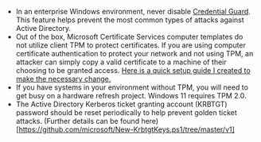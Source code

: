 - In an enterprise Windows environment, never disable [Credential Guard](https://learn.microsoft.com/en-us/windows/security/identity-protection/credential-guard/credential-guard-manage).  This feature helps prevent the most common types of attacks against Active Directory.  
- Out of the box, Microsoft Certificate Services computer templates do not utilize client TPM to protect certificates.  If you are using computer certificate authentication to protect your network and not using TPM, an attacker can simply copy a valid certificate to a machine of their choosing to be granted access. [Here is a quick setup guide I created to make the necessary change.](https://github.com/Xorlent/Cybersec-Links/blob/main/Configuring-TPM-Certs.md)  
- If you have systems in your environment without TPM, you will need to get busy on a hardware refresh project.  Windows 11 requires TPM 2.0.  
- The Active Directory Kerberos ticket granting account (KRBTGT) password should be reset periodically to help prevent golden ticket attacks.  (Further details can be found here)[https://github.com/microsoft/New-KrbtgtKeys.ps1/tree/master/v1]
